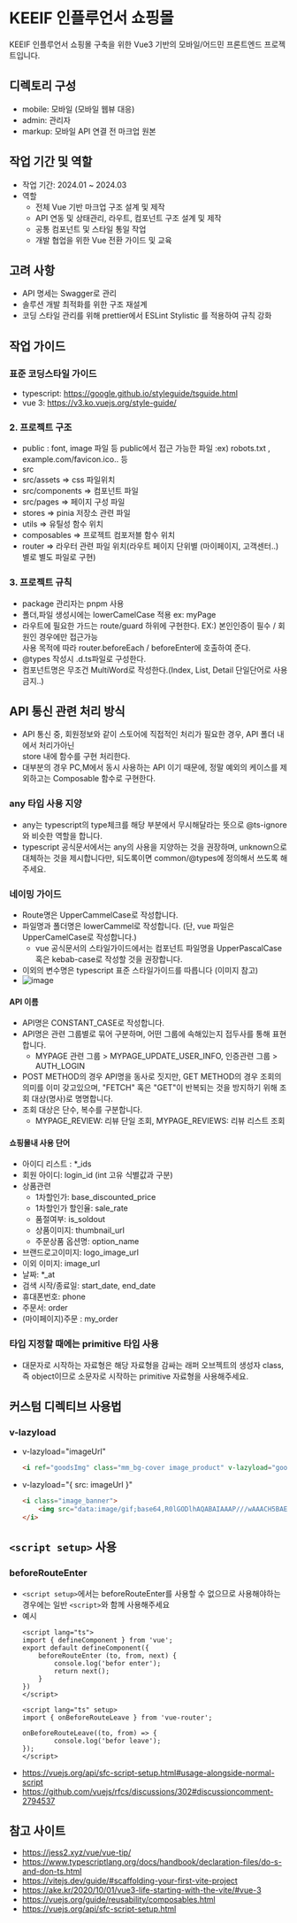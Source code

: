 # KEEIF 인플루언서 쇼핑몰
KEEIF 인플루언서 쇼핑몰 구축을 위한 Vue3 기반의 모바일/어드민 프론트엔드 프로젝트입니다.  
  
## 디렉토리 구성
+ mobile: 모바일 (모바일 웹뷰 대응)  
+ admin: 관리자  
+ markup: 모바일 API 연결 전 마크업 원본  
  
## 작업 기간 및 역할
+ 작업 기간: 2024.01 ~ 2024.03  
+ 역할  
	- 전체 Vue 기반 마크업 구조 설계 및 제작  
	- API 연동 및 상태관리, 라우트, 컴포넌트 구조 설계 및 제작  
	- 공통 컴포넌트 및 스타일 통일 작업  
	- 개발 협업을 위한 Vue 전환 가이드 및 교육  

## 고려 사항  
+ API 명세는 Swagger로 관리  
+ 솔루션 개발 최적화를 위한 구조 재설계  
+ 코딩 스타일 관리를 위해 prettier에서 ESLint Stylistic 를 적용하여 규칙 강화  
  
## 작업 가이드
### 표준 코딩스타일 가이드
+ typescript: https://google.github.io/styleguide/tsguide.html
+ vue 3: https://v3.ko.vuejs.org/style-guide/



### 2. 프로젝트 구조
+ public : font, image 파일 등 public에서 접근 가능한 파일 :ex) robots.txt , example.com/favicon.ico.. 등
+ src
+ src/assets => css 파일위치 
+ src/components => 컴포넌트 파일 
+ src/pages => 페이지 구성 파일 
+ stores => pinia 저장소 관련 파일
+ utils => 유틸성 함수 위치 
+ composables => 프로젝트 컴포저블 함수 위치 
+ router => 라우터 관련 파일 위치(라우트 페이지 단위별 (마이페이지, 고객센터..) 별로 별도 파일로 구현)

### 3. 프로젝트 규칙 
+ package 관리자는 pnpm 사용 
+ 폴더,파일 생성시에는 lowerCamelCase 적용 ex: myPage
+ 라우트에 필요한 가드는 route/guard 하위에 구현한다.  EX:) 본인인증이 필수 / 회원인 경우에만 접근가능 <br/>
사용 목적에 따라 router.beforeEach / beforeEnter에 호출하여 준다. 
+ @types 작성시 .d.ts파일로 구성한다. 
+ 컴포넌트명은 무조건 MultiWord로 작성한다.(Index, List, Detail 단일단어로 사용 금지..)


## API 통신 관련 처리 방식
+ API 통신 중, 회원정보와 같이 스토어에 직접적인 처리가 필요한 경우, API 폴더 내에서 처리가아닌 <br/>
store 내에 함수를 구현 처리한다.
+ 대부분의 경우 PC,M에서 동시 사용하는 API 이기 때문에, 정말 예외의 케이스를 제외하고는 Composable 함수로 구현한다.





### any 타입 사용 지양
+ any는 typescript의 type체크를 해당 부분에서 무시해달라는 뜻으로 @ts-ignore 와 비슷한 역할을 합니다.
+ typescript 공식문서에서는 any의 사용을 지양하는 것을 권장하며, unknown으로 대체하는 것을 제시합니다만, 되도록이면 common/@types에 정의해서 쓰도록 해주세요.

### 네이밍 가이드
+ Route명은 UpperCammelCase로 작성합니다.
+ 파일명과 폴더명은 lowerCammel로 작성합니다. (단, vue 파일은 UpperCamelCase로 작성합니다.)
	- vue 공식문서의 스타일가이드에서는 컴포넌트 파일명을 UpperPascalCase 혹은 kebab-case로 작성할 것을 권장합니다.
+ 이외의 변수명은 typescript 표준 스타일가이드를 따릅니다 (이미지 참고)
+ ![image](https://user-images.githubusercontent.com/59054012/162377446-8abc01ac-0cf6-4dbb-96eb-f8cbb1751e11.png)

#### API 이름
+ API명은 CONSTANT_CASE로 작성합니다.
+ API명은 관련 그룹별로 묶어 구분하며, 어떤 그룹에 속해있는지 접두사를 통해 표현합니다.  
	- MYPAGE 관련 그룹 > MYPAGE_UPDATE_USER_INFO, 인증관련 그룹 > AUTH_LOGIN
+ POST METHOD의 경우 API명을 동사로 짓지만, GET METHOD의 경우 조회의 의미를 이미 갖고있으며, "FETCH" 혹은 "GET"이 반복되는 것을 방지하기 위해 조회 대상(명사)로 명명합니다.
+ 조회 대상은 단수, 복수를 구분합니다.  
	- MYPAGE_REVIEW: 리뷰 단일 조회, MYPAGE_REVIEWS: 리뷰 리스트 조회

#### 쇼핑몰내 사용 단어
+ 아이디 리스트 : *_ids
+ 회원 아이디: login_id (int 고유 식별값과 구분)
+ 상품관련
	- 1차할인가: base_discounted_price
	- 1차할인가 할인율: sale_rate
	- 품절여부: is_soldout
	- 상품이미지: thumbnail_url
	- 주문상품 옵션명: option_name
+ 브랜드로고이미지: logo_image_url
+ 이외 이미지: image_url
+ 날짜: *_at
+ 검색 시작/종료일: start_date, end_date
+ 휴대폰번호: phone 
+ 주문서: order
+ (마이페이지)주문 : my_order

### 타입 지정할 때에는 primitive 타입 사용
+ 대문자로 시작하는 자료형은 해당 자료형을 감싸는 래퍼 오브젝트의 생성자 class, 즉 object이므로 소문자로 시작하는 primitive 자료형을 사용해주세요.

## 커스텀 디렉티브 사용법
### v-lazyload
+ v-lazyload="imageUrl"
	```html
	<i ref="goodsImg" class="mm_bg-cover image_product" v-lazyload="goods.thumbnailUrl"></i>
	```
+ v-lazyload="{ src: imageUrl }"
	```html
	<i class="image_banner">
		<img src="data:image/gif;base64,R0lGODlhAQABAIAAAP///wAAACH5BAEAAAAALAAAAAABAAEAAAICRAEAOw==" v-lazyload="{ src: 'https://publish.mmonstar.co.kr/thenature/shop_2021/mobile/image/_sample/prod_category_banner.png' }" alt="이미지 대체텍스트">
	</i>
	```

## ```<script setup>``` 사용
### beforeRouteEnter
+ ```<script setup>```에서는 beforeRouteEnter를 사용할 수 없으므로 사용해야하는 경우에는 일반 ```<script>```와 함께 사용해주세요
+ 예시
	```vue
	<script lang="ts">
	import { defineComponent } from 'vue';
	export default defineComponent({
		beforeRouteEnter (to, from, next) {
			console.log('befor enter');
			return next();
		}
	})
	</script>

	<script lang="ts" setup>
	import { onBeforeRouteLeave } from 'vue-router';

	onBeforeRouteLeave((to, from) => {
			console.log('befor leave');
	});
	</script>
	```
+ https://vuejs.org/api/sfc-script-setup.html#usage-alongside-normal-script
+ https://github.com/vuejs/rfcs/discussions/302#discussioncomment-2794537


## 참고 사이트
+ https://jess2.xyz/vue/vue-tip/
+ https://www.typescriptlang.org/docs/handbook/declaration-files/do-s-and-don-ts.html
+ https://vitejs.dev/guide/#scaffolding-your-first-vite-project
+ https://ake.kr/2020/10/01/vue3-life-starting-with-the-vite/#vue-3
+ https://vuejs.org/guide/reusability/composables.html
+ https://vuejs.org/api/sfc-script-setup.html
